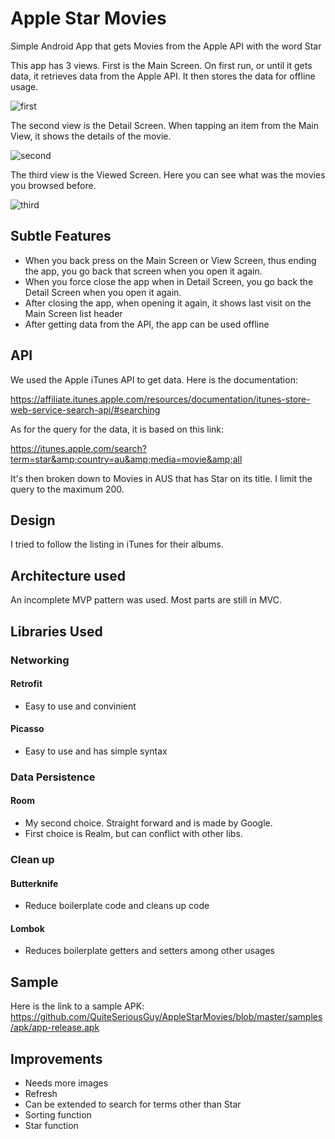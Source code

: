 # Apple Star Movies

Simple Android App that gets Movies from the Apple API with the word Star

This app has 3 views. First is the Main Screen. On first run, or until it gets data, it retrieves data from the Apple API. It then stores the data for offline usage. 

![first](samples/images/screen1.png)

The second view is the Detail Screen. When tapping an item from the Main View, it shows the details of the movie.  

![second](samples/images/screen2.png)

The third view is the Viewed Screen. Here you can see what was the movies you browsed before.

![third](samples/images/screen3.png)

## Subtle Features
 - When you back press on the Main Screen or View Screen, thus ending the app, you go back that screen when you open it again.
 - When you force close the app when in Detail Screen, you go back the Detail Screen when you open it again.
 - After closing the app, when opening it again, it shows last visit on the Main Screen list header
 - After getting data from the API, the app can be used offline
 
## API
We used the Apple iTunes API to get data. Here is the documentation:

https://affiliate.itunes.apple.com/resources/documentation/itunes-store-web-service-search-api/#searching
 
As for the query for the data, it is based on this link:

https://itunes.apple.com/search?term=star&amp;country=au&amp;media=movie&amp;all 

It's then broken down to Movies in AUS that has Star on its title. I limit the query to the maximum 200.

## Design
I tried to follow the listing in iTunes for their albums.

## Architecture used
An incomplete MVP pattern was used. Most parts are still in MVC.

## Libraries Used
### Networking
#### Retrofit
 - Easy to use and convinient
#### Picasso
 - Easy to use and has simple syntax
 
### Data Persistence
#### Room
 - My second choice. Straight forward and is made by Google.
 - First choice is Realm, but can conflict with other libs.
 
### Clean up
#### Butterknife
 - Reduce boilerplate code and cleans up code
 
#### Lombok
 - Reduces boilerplate getters and setters among other usages
## Sample
Here is the link to a sample APK: 
https://github.com/QuiteSeriousGuy/AppleStarMovies/blob/master/samples/apk/app-release.apk

## Improvements
 - Needs more images
 - Refresh
 - Can be extended to search for terms other than Star
 - Sorting function
 - Star function
